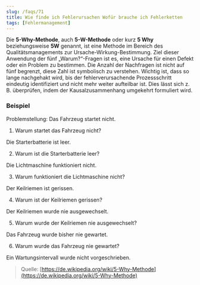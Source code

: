 ```yaml
---
slug: /faqs/71
title: Wie finde ich Fehlerursachen Wofür brauche ich Fehlerketten
tags: [Fehlermanagement]
---
```

Die **5-Why-Methode**, auch **5-W-Methode** oder kurz **5 Why** beziehungsweise **5W** genannt, ist eine Methode im Bereich des Qualitätsmanagements zur Ursache-Wirkung-Bestimmung. Ziel dieser Anwendung der fünf „Warum?“-Fragen ist es, eine Ursache für einen Defekt oder ein Problem zu bestimmen. Die Anzahl der Nachfragen ist nicht auf fünf begrenzt, diese Zahl ist symbolisch zu verstehen. Wichtig ist, dass so lange nachgehakt wird, bis der fehlerverursachende Prozessschritt eindeutig identifiziert und nicht mehr weiter aufteilbar ist. Dies lässt sich z. B. überprüfen, indem der Kausalzusammenhang umgekehrt formuliert wird.

### Beispiel

Problemstellung: Das Fahrzeug startet nicht.

1.  Warum startet das Fahrzeug nicht?

Die Starterbatterie ist leer.


2.  Warum ist die Starterbatterie leer?

Die Lichtmaschine funktioniert nicht.


3.  Warum funktioniert die Lichtmaschine nicht?

Der Keilriemen ist gerissen.


4.  Warum ist der Keilriemen gerissen?

Der Keilriemen wurde nie ausgewechselt.


5.  Warum wurde der Keilriemen nie ausgewechselt?

Das Fahrzeug wurde bisher nie gewartet.


6.  Warum wurde das Fahrzeug nie gewartet?

Ein Wartungsintervall wurde nicht vorgeschrieben.


> Quelle: [https://de.wikipedia.org/wiki/5-Why-Methode](https://de.wikipedia.org/wiki/5-Why-Methode)